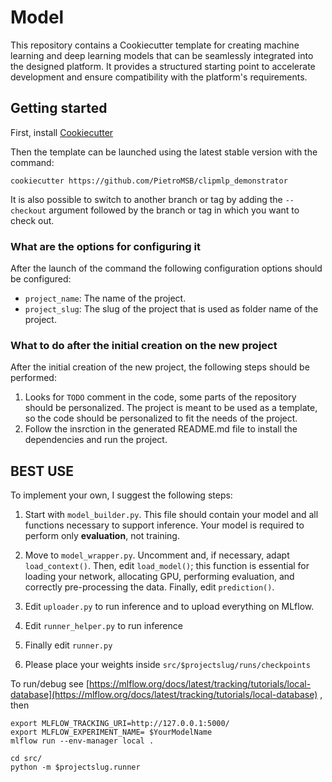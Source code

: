 # Model
This repository contains a Cookiecutter template for creating machine learning and deep learning models that can be seamlessly integrated into the designed platform. It provides a structured starting point to accelerate development and ensure compatibility with the platform's requirements.

## Getting started

First, install [Cookiecutter](https://cookiecutter.readthedocs.io/en/stable/installation.html)

Then the template can be launched using the latest stable version with the command:

```shell
cookiecutter https://github.com/PietroMSB/clipmlp_demonstrator
```

It is also possible to switch to another branch or tag by adding the `--checkout` argument followed by the branch or tag in which you want to check out.


### What are the options for configuring it

After the launch of the command the following configuration options should be configured:

* `project_name`: The name of the project.
* `project_slug`: The slug of the project that is used as folder name of the project.


### What to do after the initial creation on the new project

After the initial creation of the new project, the following steps should be performed:

1. Looks for `TODO` comment in the code, some parts of the repository should be personalized. The project is meant to be used as a template, so the code should be personalized to fit the needs of the project.
2. Follow the insrction in the generated README.md file to install the dependencies and run the project.

## BEST USE

To implement your own, I suggest the following steps:

1.  Start with `model_builder.py`. This file should contain your model and all functions necessary to support inference. Your model is required to perform only **evaluation**, not training.

2.  Move to `model_wrapper.py`. Uncomment and, if necessary, adapt `load_context()`. Then, edit `load_model()`; this function is essential for loading your network, allocating GPU, performing evaluation, and correctly pre-processing the data. Finally, edit `prediction()`.

3. Edit `uploader.py` to run inference and to upload everything on MLflow.

4. Edit `runner_helper.py` to run inference

5. Finally edit `runner.py`

6. Please place your weights inside `src/$projectslug/runs/checkpoints`

To run/debug see [https://mlflow.org/docs/latest/tracking/tutorials/local-database](https://mlflow.org/docs/latest/tracking/tutorials/local-database) , then

```
export MLFLOW_TRACKING_URI=http://127.0.0.1:5000/
export MLFLOW_EXPERIMENT_NAME= $YourModelName
mlflow run --env-manager local .

cd src/
python -m $projectslug.runner 
```

